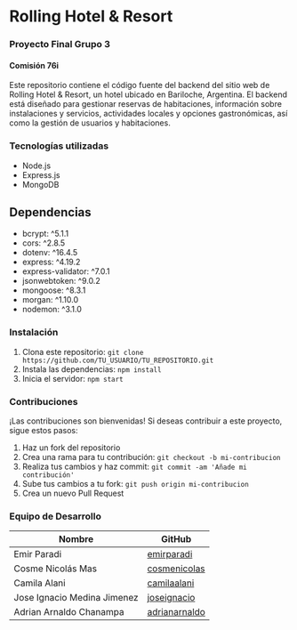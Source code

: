 # Rolling Hotel & Resort
### Proyecto Final Grupo 3
#### Comisión 76i

Este repositorio contiene el código fuente del backend del sitio web de Rolling Hotel & Resort, un hotel ubicado en Bariloche, Argentina. El backend está diseñado para gestionar reservas de habitaciones, información sobre instalaciones y servicios, actividades locales y opciones gastronómicas, así como la gestión de usuarios y habitaciones.

### Tecnologías utilizadas
- Node.js
- Express.js
- MongoDB

## Dependencias
- bcrypt: ^5.1.1
- cors: ^2.8.5
- dotenv: ^16.4.5
- express: ^4.19.2
- express-validator: ^7.0.1
- jsonwebtoken: ^9.0.2
- mongoose: ^8.3.1
- morgan: ^1.10.0
- nodemon: ^3.1.0

### Instalación
1. Clona este repositorio: `git clone https://github.com/TU_USUARIO/TU_REPOSITORIO.git`
2. Instala las dependencias: `npm install`
3. Inicia el servidor: `npm start`

### Contribuciones
¡Las contribuciones son bienvenidas! Si deseas contribuir a este proyecto, sigue estos pasos:
1. Haz un fork del repositorio
2. Crea una rama para tu contribución: `git checkout -b mi-contribucion`
3. Realiza tus cambios y haz commit: `git commit -am 'Añade mi contribución'`
4. Sube tus cambios a tu fork: `git push origin mi-contribucion`
5. Crea un nuevo Pull Request

### Equipo de Desarrollo
| Nombre                | GitHub                                       |
|-----------------------|----------------------------------------------|
| Emir Paradi           | [emirparadi](https://github.com/penguinEm)   |
| Cosme Nicolás Mas     | [cosmenicolas](https://github.com/CosmeNicolas) |
| Camila Alani          | [camilaalani](https://github.com/camilaalani) |
| Jose Ignacio Medina Jimenez | [joseignacio](https://github.com/Nachocode87) |
| Adrian Arnaldo Chanampa | [adrianarnaldo](https://github.com/AdrianKarma) |
